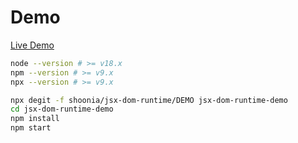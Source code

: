 # Demo

[Live Demo](https://shoonia.github.io/jsx-dom-runtime/)

```bash
node --version # >= v18.x
npm --version # >= v9.x
npx --version # >= v9.x
```

```bash
npx degit -f shoonia/jsx-dom-runtime/DEMO jsx-dom-runtime-demo
cd jsx-dom-runtime-demo
npm install
npm start
```
